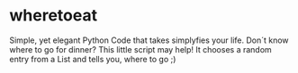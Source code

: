 # wheretoeat
Simple, yet elegant Python Code that takes simplyfies your life. Don´t know where to go for dinner? This little script may help! It chooses a random entry from a List and tells you, where to go ;)
